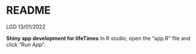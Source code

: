 README
================
LGD
13/01/2022

**Shiny app development for lifeTimes** In R studio, open the “app.R”
file and click “Run App”.
